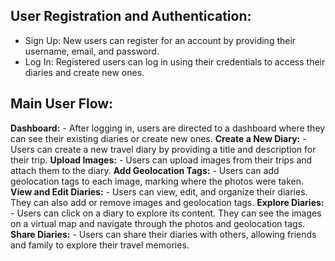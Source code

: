 ## User Registration and Authentication:
- Sign Up: New users can register for an account by providing their username, email, and password.
- Log In: Registered users can log in using their credentials to access their diaries and create new ones.

## Main User Flow:
**Dashboard:** - After logging in, users are directed to a dashboard where they can see their existing diaries or create new ones.
**Create a New Diary:** - Users can create a new travel diary by providing a title and description for their trip.
**Upload Images:** - Users can upload images from their trips and attach them to the diary.
**Add Geolocation Tags:** - Users can add geolocation tags to each image, marking where the photos were taken.
**View and Edit Diaries:** - Users can view, edit, and organize their diaries. They can also add or remove images and geolocation tags.
**Explore Diaries:** - Users can click on a diary to explore its content. They can see the images on a virtual map and navigate through the photos and geolocation tags.
**Share Diaries:** - Users can share their diaries with others, allowing friends and family to explore their travel memories.
